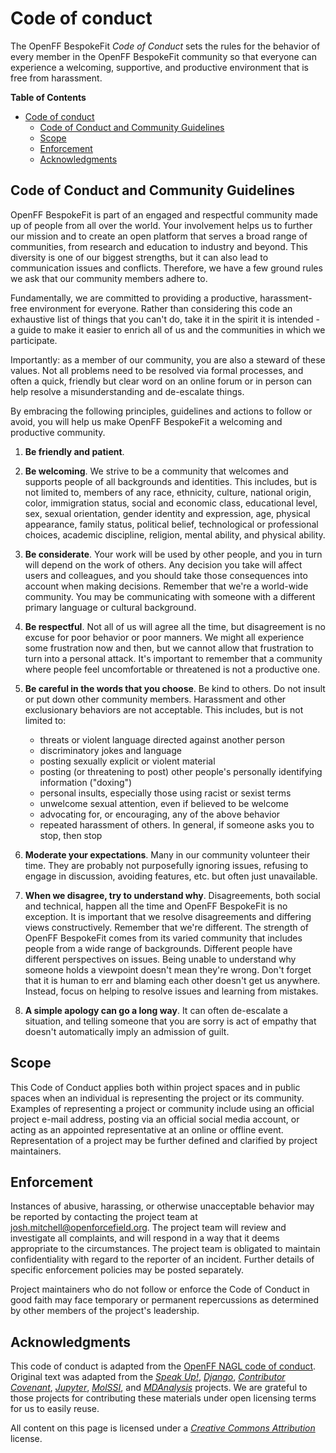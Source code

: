 # Code of conduct

The OpenFF BespokeFit *Code of Conduct* sets the rules for the behavior of
every member in the OpenFF BespokeFit community so that everyone can
experience a welcoming, supportive, and productive environment that is
free from harassment.

**Table of Contents**

- [Code of conduct](#code-of-conduct)
  - [Code of Conduct and Community Guidelines](#code-of-conduct-and-community-guidelines)
  - [Scope](#scope)
  - [Enforcement](#enforcement)
  - [Acknowledgments](#acknowledgments)

## Code of Conduct and Community Guidelines

OpenFF BespokeFit is part of an engaged and respectful community made up of
people from all over the world. Your involvement helps us to further our
mission and to create an open platform that serves a broad range of
communities, from research and education to industry and beyond. This diversity
is one of our biggest strengths, but it can also lead to communication issues
and conflicts. Therefore, we have a few ground rules we ask that our community
members adhere to.

Fundamentally, we are committed to providing a productive,
harassment-free environment for everyone. Rather than considering this
code an exhaustive list of things that you can't do, take it in the
spirit it is intended - a guide to make it easier to enrich all of us
and the communities in which we participate.

Importantly: as a member of our community, you are also a steward of these
values. Not all problems need to be resolved via formal processes, and often a
quick, friendly but clear word on an online forum or in person can help resolve
a misunderstanding and de-escalate things.

By embracing the following principles, guidelines and actions to follow or
avoid, you will help us make OpenFF BespokeFit a welcoming and productive
community.

1. **Be friendly and patient**.

2. **Be welcoming**. We strive to be a community that welcomes and supports
   people of all backgrounds and identities. This includes, but is not limited
   to, members of any race, ethnicity, culture, national origin, color,
   immigration status, social and economic class, educational level, sex,
   sexual orientation, gender identity and expression, age, physical
   appearance, family status, political belief, technological or professional
   choices, academic discipline, religion, mental ability, and physical
   ability.

3. **Be considerate**. Your work will be used by other people, and you in turn
   will depend on the work of others. Any decision you take will affect users
   and colleagues, and you should take those consequences into account when
   making decisions. Remember that we're a world-wide community. You may be
   communicating with someone with a different primary language or cultural
   background.

4. **Be respectful**. Not all of us will agree all the time, but disagreement
   is no excuse for poor behavior or poor manners. We might all experience some
   frustration now and then, but we cannot allow that frustration to turn into
   a personal attack. It's important to remember that a community where people
   feel uncomfortable or threatened is not a productive one.

5. **Be careful in the words that you choose**. Be kind to others. Do not
   insult or put down other community members. Harassment and other
   exclusionary behaviors are not acceptable. This includes, but is not
   limited to:
   * threats or violent language directed against another person
   * discriminatory jokes and language
   * posting sexually explicit or violent material
   * posting (or threatening to post) other people's personally identifying
     information ("doxing")
   * personal insults, especially those using racist or sexist terms
   * unwelcome sexual attention, even if believed to be welcome
   * advocating for, or encouraging, any of the above behavior
   * repeated harassment of others. In general, if someone asks you to stop,
     then stop

6. **Moderate your expectations**. Many in our community volunteer their time.
   They are probably not purposefully ignoring issues, refusing to engage in
   discussion, avoiding features, etc. but often just unavailable.

7. **When we disagree, try to understand why**. Disagreements, both social and
   technical, happen all the time and OpenFF BespokeFit is no exception. It is
   important that we resolve disagreements and differing views constructively.
   Remember that we're different. The strength of OpenFF BespokeFit comes from 
   its varied community that includes people from a wide range of backgrounds.
   Different people have different perspectives on issues. Being unable to
   understand why someone holds a viewpoint doesn't mean they're wrong. Don't
   forget that it is human to err and blaming each other doesn't get us
   anywhere. Instead, focus on helping to resolve issues and learning from
   mistakes.

8. **A simple apology can go a long way**. It can often de-escalate a
   situation, and telling someone that you are sorry is act of empathy that
   doesn't automatically imply an admission of guilt.


## Scope

This Code of Conduct applies both within project spaces and in public spaces
when an individual is representing the project or its community. Examples of
representing a project or community include using an official project e-mail
address, posting via an official social media account, or acting as an
appointed representative at an online or offline event. Representation of a
project may be further defined and clarified by project maintainers.

## Enforcement

Instances of abusive, harassing, or otherwise unacceptable behavior may be
reported by contacting the project team at josh.mitchell@openforcefield.org. 
The project team will review and investigate all complaints, and will respond 
in a way that it deems appropriate to the circumstances. The project team is
obligated to maintain confidentiality with regard to the reporter of an
incident. Further details of specific enforcement policies may be posted
separately.

Project maintainers who do not follow or enforce the Code of Conduct in good
faith may face temporary or permanent repercussions as determined by other
members of the project's leadership.


## Acknowledgments

This code of conduct is adapted from the [OpenFF NAGL code of conduct].
Original text was adapted from the [*Speak Up!*], [*Django*],
[*Contributor Covenant*], [*Jupyter*], [*MolSSI*], and [*MDAnalysis*] 
projects. We are grateful to those projects for contributing these materials
under open licensing terms for us to easily reuse.

All content on this page is licensed under a [*Creative Commons Attribution*]
license.

[OpenFF NAGL code of conduct]: https://github.com/openforcefield/openff-nagl/blob/main/CODE_OF_CONDUCT.md
[*Speak Up!*]: http://web.archive.org/web/20141109123859/http://speakup.io/coc.html
[*Django*]: https://www.djangoproject.com/conduct
[*Contributor Covenant*]: http://contributor-covenant.org/
[*Jupyter*]: https://github.com/jupyter/governance/blob/master/conduct/code_of_conduct.md
[*MolSSI*]: https://github.com/MolSSI/cookiecutter-cms/blob/master/%7B%7Bcookiecutter.repo_name%7D%7D/CODE_OF_CONDUCT.md
[*MDAnalysis*]: https://github.com/MDAnalysis/mdanalysis/blob/develop/CODE_OF_CONDUCT.md
[*Creative Commons Attribution*]: http://creativecommons.org/licenses/by/3.0/
